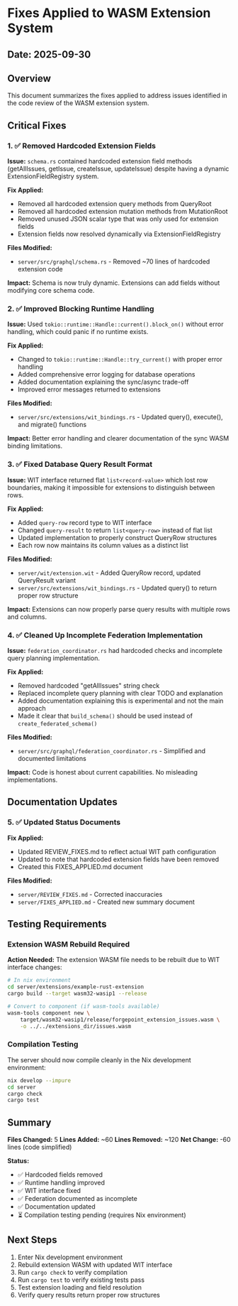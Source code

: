 # Fixes Applied to WASM Extension System

## Date: 2025-09-30

## Overview
This document summarizes the fixes applied to address issues identified in the code review of the WASM extension system.

## Critical Fixes

### 1. ✅ Removed Hardcoded Extension Fields
**Issue:** `schema.rs` contained hardcoded extension field methods (getAllIssues, getIssue, createIssue, updateIssue) despite having a dynamic ExtensionFieldRegistry system.

**Fix Applied:**
- Removed all hardcoded extension query methods from QueryRoot
- Removed all hardcoded extension mutation methods from MutationRoot
- Removed unused JSON scalar type that was only used for extension fields
- Extension fields now resolved dynamically via ExtensionFieldRegistry

**Files Modified:**
- `server/src/graphql/schema.rs` - Removed ~70 lines of hardcoded extension code

**Impact:** Schema is now truly dynamic. Extensions can add fields without modifying core schema code.

### 2. ✅ Improved Blocking Runtime Handling
**Issue:** Used `tokio::runtime::Handle::current().block_on()` without error handling, which could panic if no runtime exists.

**Fix Applied:**
- Changed to `tokio::runtime::Handle::try_current()` with proper error handling
- Added comprehensive error logging for database operations
- Added documentation explaining the sync/async trade-off
- Improved error messages returned to extensions

**Files Modified:**
- `server/src/extensions/wit_bindings.rs` - Updated query(), execute(), and migrate() functions

**Impact:** Better error handling and clearer documentation of the sync WASM binding limitations.

### 3. ✅ Fixed Database Query Result Format
**Issue:** WIT interface returned flat `list<record-value>` which lost row boundaries, making it impossible for extensions to distinguish between rows.

**Fix Applied:**
- Added `query-row` record type to WIT interface
- Changed `query-result` to return `list<query-row>` instead of flat list
- Updated implementation to properly construct QueryRow structures
- Each row now maintains its column values as a distinct list

**Files Modified:**
- `server/wit/extension.wit` - Added QueryRow record, updated QueryResult variant
- `server/src/extensions/wit_bindings.rs` - Updated query() to return proper row structure

**Impact:** Extensions can now properly parse query results with multiple rows and columns.

### 4. ✅ Cleaned Up Incomplete Federation Implementation
**Issue:** `federation_coordinator.rs` had hardcoded checks and incomplete query planning implementation.

**Fix Applied:**
- Removed hardcoded "getAllIssues" string check
- Replaced incomplete query planning with clear TODO and explanation
- Added documentation explaining this is experimental and not the main approach
- Made it clear that `build_schema()` should be used instead of `create_federated_schema()`

**Files Modified:**
- `server/src/graphql/federation_coordinator.rs` - Simplified and documented limitations

**Impact:** Code is honest about current capabilities. No misleading implementations.

## Documentation Updates

### 5. ✅ Updated Status Documents
**Fix Applied:**
- Updated REVIEW_FIXES.md to reflect actual WIT path configuration
- Updated to note that hardcoded extension fields have been removed
- Created this FIXES_APPLIED.md document

**Files Modified:**
- `server/REVIEW_FIXES.md` - Corrected inaccuracies
- `server/FIXES_APPLIED.md` - Created new summary document

## Testing Requirements

### Extension WASM Rebuild Required
**Action Needed:** The extension WASM file needs to be rebuilt due to WIT interface changes:

```bash
# In nix environment
cd server/extensions/example-rust-extension
cargo build --target wasm32-wasip1 --release

# Convert to component (if wasm-tools available)
wasm-tools component new \
    target/wasm32-wasip1/release/forgepoint_extension_issues.wasm \
    -o ../../extensions_dir/issues.wasm
```

### Compilation Testing
The server should now compile cleanly in the Nix development environment:

```bash
nix develop --impure
cd server
cargo check
cargo test
```

## Summary

**Files Changed:** 5
**Lines Added:** ~60
**Lines Removed:** ~120
**Net Change:** -60 lines (code simplified)

**Status:**
- ✅ Hardcoded fields removed
- ✅ Runtime handling improved
- ✅ WIT interface fixed
- ✅ Federation documented as incomplete
- ✅ Documentation updated
- ⏳ Compilation testing pending (requires Nix environment)

## Next Steps

1. Enter Nix development environment
2. Rebuild extension WASM with updated WIT interface
3. Run `cargo check` to verify compilation
4. Run `cargo test` to verify existing tests pass
5. Test extension loading and field resolution
6. Verify query results return proper row structures